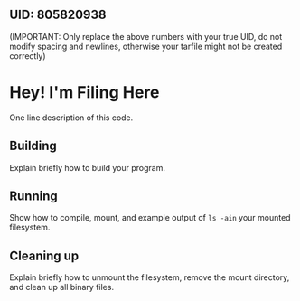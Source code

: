 ## UID: 805820938

(IMPORTANT: Only replace the above numbers with your true UID, do not modify spacing and newlines, otherwise your tarfile might not be created correctly)

# Hey! I'm Filing Here

One line description of this code.

## Building

Explain briefly how to build your program.

## Running

Show how to compile, mount, and example output of `ls -ain` your mounted
filesystem.

## Cleaning up

Explain briefly how to unmount the filesystem, remove the mount directory, and
clean up all binary files.
